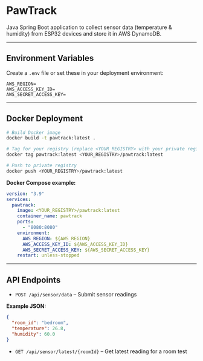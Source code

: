 # PawTrack

Java Spring Boot application to collect sensor data (temperature & humidity) from ESP32 devices and store it in AWS DynamoDB.

---

## Environment Variables

Create a `.env` file or set these in your deployment environment:

```
AWS_REGION=
AWS_ACCESS_KEY_ID=
AWS_SECRET_ACCESS_KEY=
```

---

## Docker Deployment

```bash
# Build Docker image
docker build -t pawtrack:latest .

# Tag for your registry (replace <YOUR_REGISTRY> with your private registry)
docker tag pawtrack:latest <YOUR_REGISTRY>/pawtrack:latest

# Push to private registry
docker push <YOUR_REGISTRY>/pawtrack:latest
```

**Docker Compose example:**

```yaml
version: "3.9"
services:
  pawtrack:
    image: <YOUR_REGISTRY>/pawtrack:latest
    container_name: pawtrack
    ports:
      - "8080:8080"
    environment:
      AWS_REGION: ${AWS_REGION}
      AWS_ACCESS_KEY_ID: ${AWS_ACCESS_KEY_ID}
      AWS_SECRET_ACCESS_KEY: ${AWS_SECRET_ACCESS_KEY}
    restart: unless-stopped
```

---

## API Endpoints

- `POST /api/sensor/data` – Submit sensor readings

**Example JSON:**
```json
{
  "room_id": "bedroom",
  "temperature": 26.8,
  "humidity": 60.0
}
```

- `GET /api/sensor/latest/{roomId}` – Get latest reading for a room
test